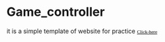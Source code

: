 # Game_controller
it is a simple template of website for practice
<a href="https://madhujha9771.github.io/Game_controller/" style="color: #000000; font-size: 11px; font-family: Palatino Linotype; text-decoration: underline;" target="_self">Click-here</a>
